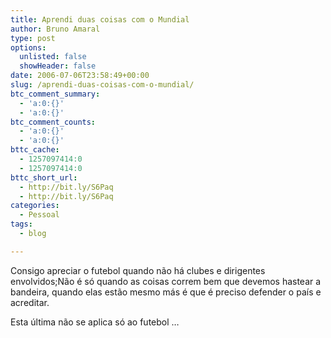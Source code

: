 ```yaml
---
title: Aprendi duas coisas com o Mundial
author: Bruno Amaral
type: post
options:
  unlisted: false
  showHeader: false
date: 2006-07-06T23:58:49+00:00
slug: /aprendi-duas-coisas-com-o-mundial/
btc_comment_summary:
  - 'a:0:{}'
  - 'a:0:{}'
btc_comment_counts:
  - 'a:0:{}'
  - 'a:0:{}'
bttc_cache:
  - 1257097414:0
  - 1257097414:0
bttc_short_url:
  - http://bit.ly/S6Paq
  - http://bit.ly/S6Paq
categories:
  - Pessoal
tags:
  - blog

---
```

Consigo apreciar o futebol quando não há clubes e dirigentes envolvidos;Não é só quando as coisas correm bem que devemos hastear a bandeira, quando elas estão mesmo más é que é preciso defender o país e acreditar.

Esta última não se aplica só ao futebol &#8230;